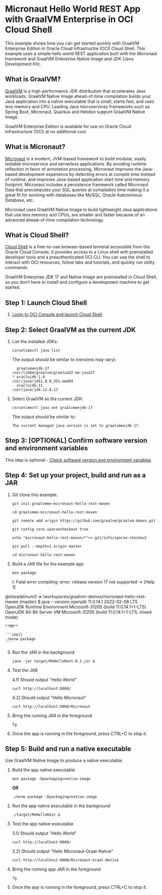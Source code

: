 # Micronaut Hello World REST App with GraalVM Enterprise in OCI Cloud Shell

This example shows how you can get started quickly with GraalVM Enterprise Edition in Oracle Cloud Infrastructre (OCI) Cloud Shell. This example uses a simple hello world REST application built with the Micronaut framework and GraalVM Enterprise Native Image and JDK (Java Development Kit).

## What is GraalVM?

[GraalVM](https://www.oracle.com/in/java/graalvm/) is a high-performance JDK distribution that accelerates Java workloads. GraalVM Native Image ahead-of-time compilation builds your Java application into a native executable that is small, starts fast, and uses less memory and CPU. Leading Java microservices frameworks such as Spring Boot, Micronaut, Quarkus and Helidon support GraalVM Native Image.

GraalVM Enterprise Edition is available for use on Oracle Cloud Infrastructure (OCI) at no additional cost.

## What is Micronaut?

[Micronaut](https://micronaut.io/) is a modern, JVM-based framework to build modular, easily testable microservice and serverless applications. By avoiding runtime reflection in favor of annotation processing, Micronaut improves the Java-based development experience by detecting errors at compile time instead of runtime, and improves Java-based application start time and memory footprint. Micronaut includes a persistence framework called Micronaut Data that precomputes your SQL queries at compilation time making it a great fit for working with databases like MySQL, Oracle Autonomous Database, etc.

Micronaut uses GraalVM Native Image to build lightweight Java applications that use less memory and CPUs, are smaller and faster because of an advanced ahead-of-time compilation technology.

## What is Cloud Shell?

[Cloud Shell](https://www.oracle.com/devops/cloud-shell/) is a free-to-use browser-based terminal accessible from the Oracle Cloud Console. It provides access to a Linux shell with preinstalled developer tools and a preauthenticated OCI CLI. You can use the shell to interact with OCI resources, follow labs and tutorials, and quickly run utility commands.

GraalVM Enterprise JDK 17 and Native Image are preinstalled in Cloud Shell, so you don’t have to install and configure a development machine to get started.

## Step 1: Launch Cloud Shell 

1. [Login to OCI Console and launch Cloud Shell](https://cloud.oracle.com/?bdcstate=maximized&cloudshell=true).

## Step 2: Select GraalVM as the current JDK 

1. List the installed JDKs:

    ```shell
    csruntimectl java list
    ```

    The output should be similar to (versions may vary):

    ```shell
      graalvmeejdk-17                                               /usr/lib64/graalvm/graalvm22-ee-java17
    * oraclejdk-1.8                                                           /usr/java/jdk1.8.0_351-amd64
      oraclejdk-11                                                                   /usr/java/jdk-11.0.17
    ```

2. Select GraalVM as the current JDK:

    ```shell
    csruntimectl java set graalvmeejdk-17
    ```

    The output should be similar to:

    ```shell
    The current managed java version is set to graalvmeejdk-17.
    ```

## Step 3: [OPTIONAL] Confirm software version and environment variables

This step is optional - [Check software version and environment variables](../_common/README-check-version-env-vars.md)


## Step 4: Set up your project, build and run as a JAR

1. Git clone this example.

    ```shell
    git init graalvmee-micronaut-hello-rest-maven

    cd graalvmee-micronaut-hello-rest-maven

    git remote add origin https://github.com/graalvm/graalvm-demos.git

    git config core.sparsecheckout true

    echo "micronaut-hello-rest-maven/*">>.git/info/sparse-checkout

    git pull --depth=1 origin master

    cd micronaut-hello-rest-maven

    ```

2. Build a JAR file for the example app

    ```shell
    mvn package
    ```

    t: Fatal error compiling: error: release version 17 not supported -> [Help 1]

@starplatinum3 ➜ /workspaces/graalvm-demos/micronaut-hello-rest-maven (master) $ java  --version
openjdk 11.0.14.1 2022-02-08 LTS
OpenJDK Runtime Environment Microsoft-31205 (build 11.0.14.1+1-LTS)
OpenJDK 64-Bit Server VM Microsoft-31205 (build 11.0.14.1+1-LTS, mixed mode)

    **OR** 

    ```shell
    ./mvnw package
    ```

3. Run the JAR in the background

    ```shell
    java -jar target/MnHelloRest-0.1.jar &
    ```

4. Test the JAR

    4.1) Should output "Hello World"

    ```shell
    curl http://localhost:8080/
    ```

    4.2) Should output "Hello Micronaut"

    ```shell
    curl http://localhost:8080/Micronaut
    ```

5. Bring the running JAR in the foreground

    ```shell
    fg
    ```

6. Once the app is running in the foreground, press CTRL+C to stop it.


## Step 5: Build and run a native executable

Use GraalVM Native Image to produce a native executable.

1. Build the app native executable

    ```shell
    mvn package -Dpackaging=native-image
    ```

    **OR** 

    ```shell
    ./mvnw package -Dpackaging=native-image
    ```
    
2. Run the app native executable in the background

    ```shell
    ./target/MnHelloRest &
    ```

3. Test the app native executable

    3.1) Should output "Hello World"

    ```shell
    curl http://localhost:8080/
    ```

    3.2) Should output "Hello Micronaut-Graal-Native"

    ```shell
    curl http://localhost:8080/Micronaut-Graal-Native
    ```

4. Bring the running app JAR in the foreground

    ```shell
    fg
    ```

5. Once the app is running in the foreground, press CTRL+C to stop it.
